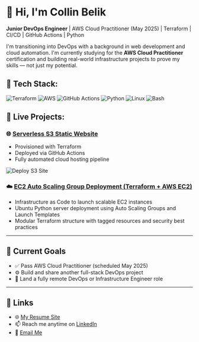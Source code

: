 # 👋 Hi, I'm Collin Belik

**Junior DevOps Engineer** | AWS Cloud Practitioner (May 2025) | Terraform | CI/CD | GitHub Actions | Python

I'm transitioning into DevOps with a background in web development and cloud automation. I'm currently studying for the **AWS Cloud Practitioner** certification and building real-world infrastructure projects to prove my skills — not just my potential.



## 🔧 Tech Stack:

<p align="left">
  <img src="https://img.shields.io/badge/Terraform-623CE4?style=for-the-badge&logo=terraform&logoColor=white" alt="Terraform"/>
  <img src="https://img.shields.io/badge/AWS-232F3E?style=for-the-badge&logo=amazonaws&logoColor=white" alt="AWS"/>
  <img src="https://img.shields.io/badge/GitHub_Actions-2088FF?style=for-the-badge&logo=githubactions&logoColor=white" alt="GitHub Actions"/>
  <img src="https://img.shields.io/badge/Python-3776AB?style=for-the-badge&logo=python&logoColor=white" alt="Python"/>
  <img src="https://img.shields.io/badge/Linux-FCC624?style=for-the-badge&logo=linux&logoColor=black" alt="Linux"/>
  <img src="https://img.shields.io/badge/Bash-4EAA25?style=for-the-badge&logo=gnu-bash&logoColor=white" alt="Bash"/>
</p>


## 🚀 Live Projects:

### 🌐 [Serverless S3 Static Website](http://crbelik-serverless-site.s3-website-us-east-1.amazonaws.com)
- Provisioned with Terraform  
- Deployed via GitHub Actions  
- Fully automated cloud hosting pipeline

![Deploy S3 Site](https://github.com/crbelik/serverless-s3-site/actions/workflows/deploy.yml/badge.svg)

### ☁️ [EC2 Auto Scaling Group Deployment (Terraform + AWS EC2)](https://github.com/crbelik/terraform-ec2-autoscaling-monitoring)
- Infrastructure as Code to launch scalable EC2 instances
- Ubuntu Python server deployment using Auto Scaling Groups and Launch Templates
- Modular Terraform structure with tagged resources and security best practices

---

## 🧠 Current Goals
- ✅ Pass AWS Cloud Practitioner (scheduled May 2025)
- ⚙️ Build and share another full-stack DevOps project
- 💼 Land a fully remote DevOps or Infrastructure Engineer role

---

## 🔗 Links
- 🌐 [My Resume Site](https://crbelik.github.io/belik-resume)
- 📫 Reach me anytime on [LinkedIn](https://www.linkedin.com/in/collin-belik)
- 📧 [Email Me](mailto:Collin.Belik@gmail.com)

